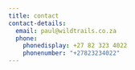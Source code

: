 ```yaml
---
title: contact
contact-details:
  email: paul@wildtrails.co.za
  phone:
    phonedisplay: +27 82 323 4022
    phonenumber: "+27823234022"
---
```

